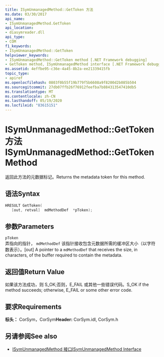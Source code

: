 ```yaml
---
title: ISymUnmanagedMethod::GetToken 方法
ms.date: 03/30/2017
api_name:
- ISymUnmanagedMethod.GetToken
api_location:
- diasymreader.dll
api_type:
- COM
f1_keywords:
- ISymUnmanagedMethod::GetToken
helpviewer_keywords:
- ISymUnmanagedMethod::GetToken method [.NET Framework debugging]
- GetToken method, ISymUnmanagedMethod interface [.NET Framework debugging]
ms.assetid: 4effbe95-c36e-4a45-8b2a-ee21339415fb
topic_type:
- apiref
ms.openlocfilehash: 0803f0b55f19b779f5b6608a9f8200d2b085b504
ms.sourcegitcommit: 27db07ffb26f76912feefba7b884313547410db5
ms.translationtype: MT
ms.contentlocale: zh-CN
ms.lasthandoff: 05/19/2020
ms.locfileid: "83615151"
---
```

# <a name="isymunmanagedmethodgettoken-method"></a><span data-ttu-id="741c0-102">ISymUnmanagedMethod::GetToken 方法</span><span class="sxs-lookup"><span data-stu-id="741c0-102">ISymUnmanagedMethod::GetToken Method</span></span>
<span data-ttu-id="741c0-103">返回此方法的元数据标记。</span><span class="sxs-lookup"><span data-stu-id="741c0-103">Returns the metadata token for this method.</span></span>  
  
## <a name="syntax"></a><span data-ttu-id="741c0-104">语法</span><span class="sxs-lookup"><span data-stu-id="741c0-104">Syntax</span></span>  
  
```cpp  
HRESULT GetToken(  
   [out, retval]  mdMethodDef  *pToken);  
```  
  
## <a name="parameters"></a><span data-ttu-id="741c0-105">参数</span><span class="sxs-lookup"><span data-stu-id="741c0-105">Parameters</span></span>  
 `pToken`  
 <span data-ttu-id="741c0-106">弄指向的指针， `mdMethodDef` 该指针接收包含元数据所需的缓冲区大小（以字符数表示）。</span><span class="sxs-lookup"><span data-stu-id="741c0-106">[out] A pointer to a `mdMethodDef` that receives the size, in characters, of the buffer required to contain the metadata.</span></span>  
  
## <a name="return-value"></a><span data-ttu-id="741c0-107">返回值</span><span class="sxs-lookup"><span data-stu-id="741c0-107">Return Value</span></span>  
 <span data-ttu-id="741c0-108">如果该方法成功，则 S_OK;否则，E_FAIL 或其他一些错误代码。</span><span class="sxs-lookup"><span data-stu-id="741c0-108">S_OK if the method succeeds; otherwise, E_FAIL or some other error code.</span></span>  
  
## <a name="requirements"></a><span data-ttu-id="741c0-109">要求</span><span class="sxs-lookup"><span data-stu-id="741c0-109">Requirements</span></span>  
 <span data-ttu-id="741c0-110">**标头：** CorSym，CorSym</span><span class="sxs-lookup"><span data-stu-id="741c0-110">**Header:** CorSym.idl, CorSym.h</span></span>  
  
## <a name="see-also"></a><span data-ttu-id="741c0-111">另请参阅</span><span class="sxs-lookup"><span data-stu-id="741c0-111">See also</span></span>

- [<span data-ttu-id="741c0-112">ISymUnmanagedMethod 接口</span><span class="sxs-lookup"><span data-stu-id="741c0-112">ISymUnmanagedMethod Interface</span></span>](isymunmanagedmethod-interface.md)
